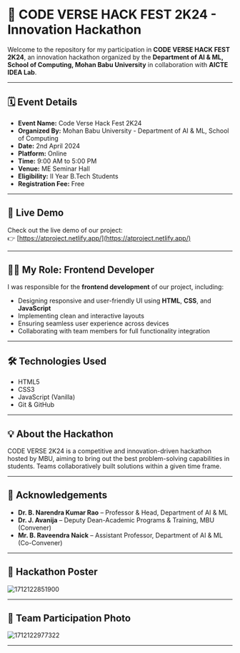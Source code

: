 # 🚀 CODE VERSE HACK FEST 2K24 - Innovation Hackathon

Welcome to the repository for my participation in **CODE VERSE HACK FEST 2K24**, an innovation hackathon organized by the **Department of AI & ML, School of Computing, Mohan Babu University** in collaboration with **AICTE IDEA Lab**.

---

## 🗓 Event Details

- **Event Name:** Code Verse Hack Fest 2K24  
- **Organized By:** Mohan Babu University - Department of AI & ML, School of Computing  
- **Date:** 2nd April 2024  
- **Platform:** Online  
- **Time:** 9:00 AM to 5:00 PM  
- **Venue:** ME Seminar Hall  
- **Eligibility:** II Year B.Tech Students  
- **Registration Fee:** Free

---

## 🔗 Live Demo

Check out the live demo of our project:  
👉 [https://atproject.netlify.app/](https://atproject.netlify.app/)

---

## 👨‍💻 My Role: Frontend Developer

I was responsible for the **frontend development** of our project, including:

- Designing responsive and user-friendly UI using **HTML**, **CSS**, and **JavaScript**
- Implementing clean and interactive layouts
- Ensuring seamless user experience across devices
- Collaborating with team members for full functionality integration

---

## 🛠️ Technologies Used

- HTML5  
- CSS3  
- JavaScript (Vanilla)  
- Git & GitHub  

---

## 💡 About the Hackathon

CODE VERSE 2K24 is a competitive and innovation-driven hackathon hosted by MBU, aiming to bring out the best problem-solving capabilities in students. Teams collaboratively built solutions within a given time frame.

---

## 🙌 Acknowledgements

- **Dr. B. Narendra Kumar Rao** – Professor & Head, Department of AI & ML  
- **Dr. J. Avanija** – Deputy Dean-Academic Programs & Training, MBU (Convener)  
- **Mr. B. Raveendra Naick** – Assistant Professor, Department of AI & ML (Co-Convener)

---

## 📸 Hackathon Poster

![1712122851900](https://github.com/user-attachments/assets/1353d0d9-0a30-4f97-a94d-8c11c324a21e)


---

## 📸 Team Participation Photo

![1712122977322](https://github.com/user-attachments/assets/0805c6e1-4ee9-4e64-9957-610d48a14fdc)




---
